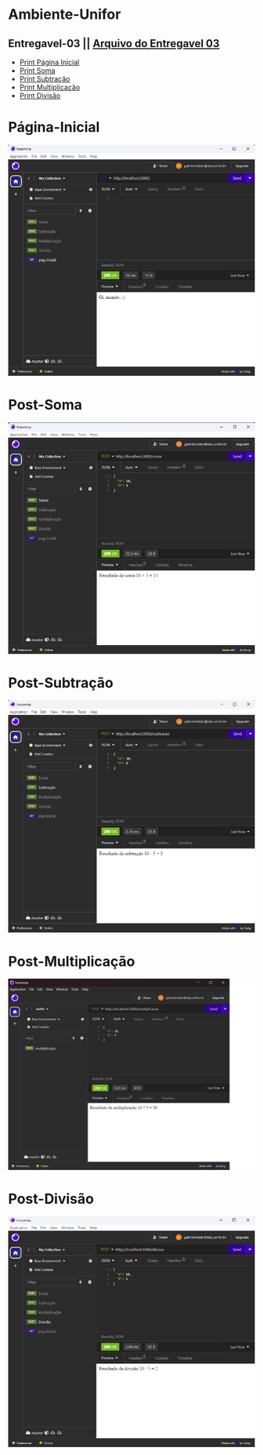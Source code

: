 # Ambiente-Unifor

## Entregavel-03 || <a href="https://github.com/gabrielroldann/Ambiente-Unifor/tree/main/Entregavel03">Arquivo do Entregavel 03</a>

- <a href="#Página-Inicial">Print Página Inicial</a>
- <a href="#Post-Soma">Print Soma</a>
- <a href="#Post-Subtração">Print Subtração</a>
- <a href="#Post-Multiplicação">Print Multiplicação</a>
- <a href="#Post-Divisão">Print Divisão</a>

# Página-Inicial
<img src='Entregavel03/assets/pag-Inicial.png'>

# Post-Soma
<img src='Entregavel03/assets/soma.png'>

# Post-Subtração
<img src='Entregavel03/assets/subtracao.png'>

# Post-Multiplicação
<img src='Entregavel03/assets/multiplicacao.png'>

# Post-Divisão
<img src='Entregavel03/assets/divisao.png'>
